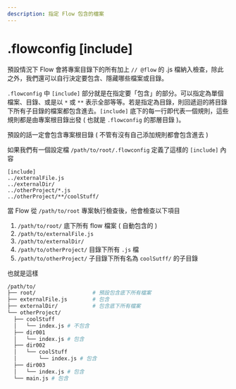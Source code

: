 ```yaml
---
description: 指定 Flow 包含的檔案
---
```


# .flowconfig \[include\]

預設情況下 Flow 會將專案目錄下的所有加上  `// @flow` 的 .js 檔納入檢查，除此之外，我們還可以自行決定要包含、隱藏哪些檔案或目錄。

`.flowconfig` 中 `[include]` 部分就是在指定要「包含」的部分。可以指定為單個檔案、目錄、或是以 `*` 或 `**` 表示全部等等。若是指定為目錄，則回遞迴的將目錄下所有子目錄的檔案都包含進去。`[include]` 底下的每一行即代表一個規則，這些規則都是由專案根目錄出發 \( 也就是 `.flowconfig` 的那層目錄 \)。

預設的話一定會包含專案根目錄 \( 不管有沒有自己添加規則都會包含進去 \)

如果我們有一個設定檔 `/path/to/root/.flowconfig` 定義了這樣的 `[include]` 內容

```text
[include]
../externalFile.js
../externalDir/
../otherProject/*.js
../otherProject/**/coolStuff/
```

當 Flow 從 `/path/to/root` 專案執行檢查後，他會檢查以下項目

1. `/path/to/root/` 底下所有 flow 檔案 \( 自動包含的 \)
2. `/path/to/externalFile.js`
3. `/path/to/externalDir/`
4. `/path/to/otherProject/` 目錄下所有 `.js` 檔
5. `/path/to/otherProject/` 子目錄下所有名為 `coolSutff/` 的子目錄

也就是這樣

```bash
/path/to/
├── root/                  # 預設包含底下所有檔案
├── externalFile.js        # 包含
├── externalDir/           # 包含底下所有檔案
└── otherProject/
  ├── coolStuff
  │   └── index.js # 不包含
  ├── dir001
  │   └── index.js # 包含
  ├── dir002
  │   └── coolStuff
  │       └── index.js # 包含
  ├── dir003
  │   └── index.js # 包含
  └── main.js # 包含

```



